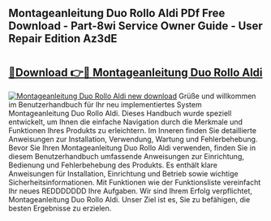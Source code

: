 ## Montageanleitung Duo Rollo Aldi PDf Free Download - Part-8wi Service Owner Guide - User Repair Edition Az3dE

# <h2><a href="http://df90gj1.blite.top/?on=Montageanleitung+Duo+Rollo+Aldi">🔗Download 👉🔴 Montageanleitung Duo Rollo Aldi</a></h2>

[![Montageanleitung Duo Rollo Aldi new download](https://i.imgur.com/lujVjoI.png)](http://df90gj1.blite.top/?on=Montageanleitung+Duo+Rollo+Aldi)
Grüße und willkommen im Benutzerhandbuch für Ihr neu implementiertes System Montageanleitung Duo Rollo Aldi. Dieses Handbuch wurde speziell entwickelt, um Ihnen die einfache Navigation durch die Merkmale und Funktionen Ihres Produkts zu erleichtern. Im Inneren finden Sie detaillierte Anweisungen zur Installation, Verwendung, Wartung und Fehlerbehebung. Bevor Sie Ihren Montageanleitung Duo Rollo Aldi verwenden, finden Sie in diesem Benutzerhandbuch umfassende Anweisungen zur Einrichtung, Bedienung und Fehlerbehebung des Produkts. Es enthält klare Anweisungen für Installation, Einrichtung und Betrieb sowie wichtige Sicherheitsinformationen. Mit Funktionen wie der Funktionsliste vereinfacht Ihr neues REDDDDDDD Ihre Aufgaben. Wir sind Ihrem Erfolg verpflichtet, Montageanleitung Duo Rollo Aldi. Unser Ziel ist es, Sie zu befähigen, die besten Ergebnisse zu erzielen.
